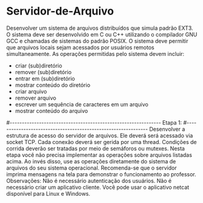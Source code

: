 # Servidor-de-Arquivo
Desenvolver um sistema de arquivos distribuídos que simula padrão EXT3. O sistema deve ser desenvolvido em C ou C++ utilizando o compilador GNU GCC e chamadas de sistemas do padrão POSIX. O sistema deve permitir que arquivos locais sejam acessados por usuários remotos simultaneamente. 
As operações permitidas pelo sistema devem incluir:  
- criar (sub)diretório 
- remover (sub)diretório 
- entrar em (sub)diretório 
- mostrar conteúdo do diretório 
- criar arquivo  
- remover arquivo 
- escrever um sequência de caracteres em um arquivo 
- mostrar conteúdo do arquivo

#--------------------------------------------------------------
                            Etapa 1:
#--------------------------------------------------------------
Desenvolver a estrutura de acesso do servidor de arquivos. Ele deverá será acessado via socket TCP. Cada conexão deverá ser gerida por uma thread. Condições de corrida deverão ser tratadas por meio de semáforos ou mutexes. Nesta etapa você não precisa implementar as operações sobre arquivos listadas acima. Ao invés disso, use as operações diretamente do sistema de arquivos do seu sistema operacional. Recomenda-se que o servidor imprima mensagens na tela para demonstrar o funcionamento ao professor.  Observações:  Não é necessário autenticação dos usuários. Não é necessário criar um aplicativo cliente. Você pode usar o aplicativo netcat disponível para Linux e Windows.
